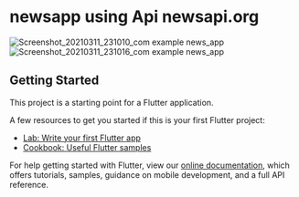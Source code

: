 # newsapp using Api newsapi.org
 ![Screenshot_20210311_231010_com example news_app](https://user-images.githubusercontent.com/60475330/110855542-2bcaaf80-82bf-11eb-94af-2a37eeda19e8.jpg)
![Screenshot_20210311_231016_com example news_app](https://user-images.githubusercontent.com/60475330/110855552-2ec5a000-82bf-11eb-916c-1d4a128eab27.jpg)

## Getting Started

This project is a starting point for a Flutter application.

A few resources to get you started if this is your first Flutter project:

- [Lab: Write your first Flutter app](https://flutter.dev/docs/get-started/codelab)
- [Cookbook: Useful Flutter samples](https://flutter.dev/docs/cookbook)

For help getting started with Flutter, view our
[online documentation](https://flutter.dev/docs), which offers tutorials,
samples, guidance on mobile development, and a full API reference.
